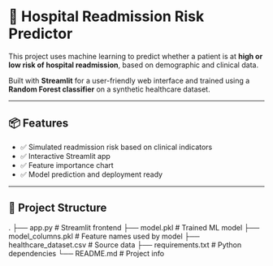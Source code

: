
# 🏥 Hospital Readmission Risk Predictor

This project uses machine learning to predict whether a patient is at **high or low risk of hospital readmission**, based on demographic and clinical data.

Built with **Streamlit** for a user-friendly web interface and trained using a **Random Forest classifier** on a synthetic healthcare dataset.

---

## 📦 Features
- ✅ Simulated readmission risk based on clinical indicators
- ✅ Interactive Streamlit app
- ✅ Feature importance chart
- ✅ Model prediction and deployment ready

---

## 📁 Project Structure
.
├── app.py # Streamlit frontend
├── model.pkl # Trained ML model
├── model_columns.pkl # Feature names used by model
├── healthcare_dataset.csv # Source data
├── requirements.txt # Python dependencies
└── README.md # Project info
